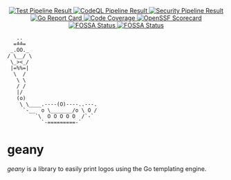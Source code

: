 <p align="center">
    <!--<img src="geany_logo.svg" width="25%" alt="Logo"><br>-->
    <a href="https://github.com/AlphaOne1/geany/actions/workflows/test.yml"
       rel="external"
       target="_blank">
        <img src="https://github.com/AlphaOne1/geany/actions/workflows/test.yml/badge.svg"
             alt="Test Pipeline Result">
    </a>
    <a href="https://github.com/AlphaOne1/geany/actions/workflows/codeql.yml"
       rel="external"
       target="_blank">
        <img src="https://github.com/AlphaOne1/geany/actions/workflows/codeql.yml/badge.svg"
             alt="CodeQL Pipeline Result">
    </a>
    <a href="https://github.com/AlphaOne1/geany/actions/workflows/security.yml"
       rel="external"
       target="_blank">
        <img src="https://github.com/AlphaOne1/geany/actions/workflows/security.yml/badge.svg"
             alt="Security Pipeline Result">
    </a>
    <a href="https://goreportcard.com/report/github.com/AlphaOne1/geany"
       rel="external"
       target="_blank">
        <img src="https://goreportcard.com/badge/github.com/AlphaOne1/geany"
             alt="Go Report Card">
    </a>
    <a href="https://codecov.io/github/AlphaOne1/geany"
       rel="external"
       target="_blank">
        <img src="https://codecov.io/github/AlphaOne1/geany/graph/badge.svg?token=SIQ3UG8OJI"
             alt="Code Coverage">
    </a>
    <!--<a href="https://www.bestpractices.dev/projects/0000"
       rel="external"
       target="_blank">
        <img src="https://www.bestpractices.dev/projects/0000/badge"
             alt="OpenSSF Best Practises">
    </a>-->
    <a href="https://scorecard.dev/viewer/?uri=github.com/AlphaOne1/geany"
       rel="external"
       target="_blank">
        <img src="https://api.scorecard.dev/projects/github.com/AlphaOne1/geany/badge"
             alt="OpenSSF Scorecard">
    </a>
    <a href="https://app.fossa.com/projects/git%2Bgithub.com%2FAlphaOne1%2Fgeany?ref=badge_shield&issueType=license"
       rel="external"
       target="_blank">
        <img src="https://app.fossa.com/api/projects/git%2Bgithub.com%2FAlphaOne1%2Fgeany.svg?type=shield&issueType=license"
            alt="FOSSA Status">
    </a>
    <a href="https://app.fossa.com/projects/git%2Bgithub.com%2FAlphaOne1%2Fgeany?ref=badge_shield&issueType=security" 
       rel="external"
       target="_blank">
        <img src="https://app.fossa.com/api/projects/git%2Bgithub.com%2FAlphaOne1%2Fgeany.svg?type=shield&issueType=security"
             alt="FOSSA Status">
    </a>
    <!--<a href="https://godoc.org/github.com/AlphaOne1/geany"
       rel="external"
       target="_blank">
        <img src="https://godoc.org/github.com/AlphaOne1/geany?status.svg"
             alt="GoDoc Reference">
    </a>-->
</p>

```text
   ..
  =≙≙=
 _.OO._
/ \__/ \
 \_><_/
 |=%%=|
  \  /
   \ \ 
   / /
   |/
   (o)                    
    \ \____.----(O)----..---.
     `-__  o \_______/o \ O /
         `\  O O O O O  /`-`
           `-=========-`
```

geany
=====

*geany* is a library to easily print logos using the Go templating engine.